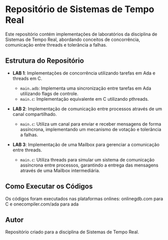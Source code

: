 # Repositório de Sistemas de Tempo Real

Este repositório contém implementações de laboratórios da disciplina de Sistemas de Tempo Real, abordando conceitos de concorrência, comunicação entre threads e tolerância a falhas.

## Estrutura do Repositório

- **LAB 1**: Implementações de concorrência utilizando tarefas em Ada e threads em C.
  - `main.adb`: Implementa uma sincronização entre tarefas em Ada utilizando flags de controle.
  - `main.c`: Implementação equivalente em C utilizando pthreads.

- **LAB 2**: Implementação de comunicação entre processos através de um canal compartilhado.
  - `main.c`: Utiliza um canal para enviar e receber mensagens de forma assíncrona, implementando um mecanismo de votação e tolerância a falhas.

- **LAB 3**: Implementação de uma Mailbox para gerenciar a comunicação entre threads.
  - `main.c`: Utiliza threads para simular um sistema de comunicação assíncrona entre processos, garantindo a entrega das mensagens através de uma Mailbox intermediária.

## Como Executar os Códigos

Os códigos foram executados nas plataformas onlines: onlinegdb.com para C e onecompiler.com/ada para ada

<!-- 
### Compilando e Executando o LAB 1

#### Ada
1. Compilar:
   ```sh
   gnatmake test_task.adb
   ```
2. Executar:
   ```sh
   ./test_task
   ```

#### C
1. Compilar:
   ```sh
   gcc -o lab1 threads_lab1.c -lpthread
   ```
2. Executar:
   ```sh
   ./lab1
   ```

### Compilando e Executando o LAB 2
1. Compilar:
   ```sh
   gcc -o lab2 threads_lab2.c -lpthread
   ```
2. Executar:
   ```sh
   ./lab2
   ```

### Compilando e Executando o LAB 3
1. Compilar:
   ```sh
   gcc -o lab3 threads_lab3.c -lpthread
   ```
2. Executar:
   ```sh
   ./lab3
   ``` -->
<!-- 
## Requisitos

- **Para Ada**: GNAT (compilador Ada)
- **Para C**: GCC e a biblioteca `pthread` -->

## Autor
Repositório criado para a disciplina de Sistemas de Tempo Real.

